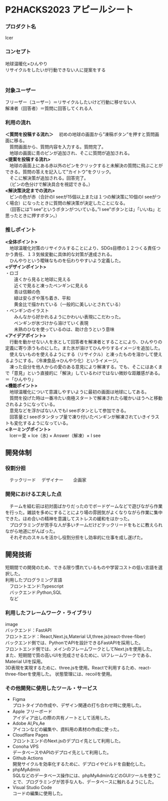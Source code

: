 # P2HACKS2023 アピールシート   
### プロダクト名  
Icer  

### コンセプト  
地球温暖化×ひんやり  
リサイクルをしたいが行動できない人に提案をする  
　　
### 対象ユーザー  
フリーザー（ユーザー）＝リサイクルしたいけど行動に移せない人  
解凍者（回答者）＝質問に回答してくれる人  

### 利用の流れ
**＜質問を投稿する流れ＞**
　初めの地球の画面から”凍稿ボタン”を押すと質問画面に移る。  
　質問画面から、質問内容を入力する。質問完了。  
　地球の画面に青のピンが追加され、そこに質問が追加される。  
**<提案を投稿する流れ>**  
　地球の画面上にある赤以外のピンをクリックすると未解決の質問に飛ぶことができる。質問の答えを記入して”カイトウ”をクリック。  
　そこに解決策が追加される。回答完了。  
　（ピンの色分けで解決具合を視認できる。）  
**<解決策決定までの流れ>**  
　ピンの色が赤（合計のI seeが15個以上または１つの解決策に10個のI seeがつく場合）になったときに質問の解決策が決定したことになる。  
　（回答には”I see”というボタンがついている。”I see”ボタンとは」「いいね」と思ったときに押すボタン。）  

### 推しポイント  
**<全体ポイント>**  
　地球温暖化対策のリサイクルすることにより、SDGs目標の１２つくる責任つかう責任、１３気候変動に具体的な対策が達成される。  
　ひんやりという曖昧なものを伝わりやすいよう定義した。  
**<デザインポイント>**  
・ロゴ  
　　遠くから見ると地球に見える  
　　近くで見ると凍ったペンギンに見える  
　　青は信頼の色  
　　緑は安らぎや落ち着き、平和  
　　黄金比で描かれている（一般的に美しいとされている）  
・ペンギンのイラスト  
　　みんなから好かれるようにかわいい表現にこだわった。  
　　ペンギンが氷づけから溶けていく表現  
　　未熟のひなを使っているのは、助け合うという意味  
**<アイデアポイント>**  
　行動を動かせない人を氷として回答者を解凍者とすることにより、ひんやりの定義に寄り添うものにした。また氷が溶けてひんやりするイメージを追加した。  
　使えないものを使えるようにする（リサイクル）と凍ったものを溶かして使えるようにする。（冷凍食品→ひんやり化）というイメージ。  
　凍った自分を他人からの愛のある意見により解凍する。でも、そこにはあくまで「意見」という直接的に「解決」しているわけではない微妙な距離感がある。＝「ひんやり」  
**<機能ポイント>**  
　地球温暖化について意識しやすいように最初の画面は地球にしてある。  
　質問を投げた時は一番冷たい南極スタートで解凍されたら暖かいほうへと移動されるようになっている。  
　意見などを浮かばない人でもI seeボタンとして参加できる。  
　回答量とI seeボタンタップ量で凍り付いたペンギンが解凍されていきイラストも変化するようになっている。  
**<ネーミングポイント>**  
　Icer＝愛 × Ice（氷) × Answer（解凍）× I see   



## 開発体制

### 役割分担
　テックリード
　デザイナー　
　企画家
　　
### 開発における工夫した点
　チームを組む前は初対面ばかりだったのでボードゲームなどで遊びながら作業を行った。雑談を多めにすることにより場の雰囲気がよくなりながら作業に集中できた。ほめ合いの精神を意識してストレスの緩和をはかった。  
　プログラミングが苦手な人が多いチームだけどテックリードをもとに教えられながら地道にがんばった。  
　それぞれのスキルを活かし役割分担をし効率的に仕事を成し遂げた。  

## 開発技術

短期間での開発のため、できる限り慣れているものや学習コストの低い言語を選択した。  
利用したプログラミング言語  
　フロントエンド:Typescript  
　バックエンド:Python,SQL  
　など  

### 利用したフレームワーク・ライブラリ
image  
バックエンド：FastAPI  
フロントエンド：React,Next.js,Material UI,three.js(react-three-fiber)  
バックエンド側では、PythonでAPIを設計できるFastAPIを採用した。  
フロントエンド側では、メインのフレームワークとしてNext.jsを使用した。  
また、短期間で質の高いUIを完成させるために、UIフレームワークである、Material UIを採用。  
3D表現を実現するために、three.jsを使用。Reactで利用するため、react-three-fiberを使用した。 状態管理には、recoilを使用。  

### その他開発に使用したツール・サービス  
- Figma  
プロトタイプの作成や、デザイン関連の打ち合わせ時に使用した。  
- Apple フリーボード  
アイディア出しの際の共有ノートとして活用した。  
- Adobe AI,Ps,Ae  
アイコンなどの編集や、資料用の素材の作成に使った。  
- Cloudflare Pages  
フロントエンドのNext.jsのデプロイ先として利用した。  
- Conoha VPS  
データベースやAPIのデプロイ先として利用した。  
- Github Actions  
開発サイクルを効率化するために、デプロイやビルドを自動化した。  
- phpMyAdmin  
SQLなどのデータベース操作には、phpMyAdminなどのGUIツールを使うことで、プログラミングが苦手な人も、データベースに触れるようにした。  
- Visual Studio Code  
コードの編集に使用した。  
